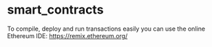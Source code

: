 # smart_contracts  
To compile, deploy and run transactions easily you can use the online Ethereum IDE: https://remix.ethereum.org/  
